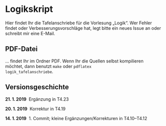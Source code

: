 # Logikskript
Hier findet Ihr die Tafelanschriebe für die Vorlesung „Logik“. Wer Fehler findet oder Verbesserungsvorschläge hat, legt bitte ein neues Issue an oder schreibt mir eine E-Mail.

## PDF-Datei

… findet Ihr im Ordner PDF. Wenn Ihr die Quellen selbst kompilieren möchtet, dann benutzt
<code>make</code> oder
<code>pdflatex logik_tafelanschriebe</code>.

## Versionsgeschichte

**21.&thinsp;1.&thinsp;2019**&nbsp; Ergänzung in T4.23

**20.&thinsp;1.&thinsp;2019**&nbsp; Korrektur in T4.19

**14.&thinsp;1.&thinsp;2019**&nbsp; 1. Commit; kleine Ergänzungen/Korrekturen in T4.10–T4.12
